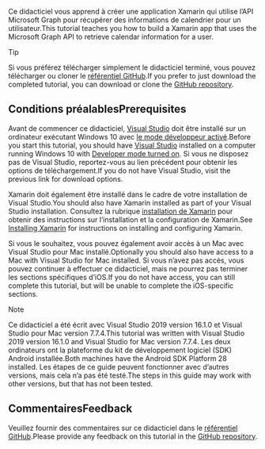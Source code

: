 <!-- markdownlint-disable MD002 MD041 -->

<span data-ttu-id="dd837-101">Ce didacticiel vous apprend à créer une application Xamarin qui utilise l’API Microsoft Graph pour récupérer des informations de calendrier pour un utilisateur.</span><span class="sxs-lookup"><span data-stu-id="dd837-101">This tutorial teaches you how to build a Xamarin app that uses the Microsoft Graph API to retrieve calendar information for a user.</span></span>

> [!TIP]
> <span data-ttu-id="dd837-102">Si vous préférez télécharger simplement le didacticiel terminé, vous pouvez télécharger ou cloner le [référentiel GitHub](https://github.com/microsoftgraph/msgraph-training-xamarin).</span><span class="sxs-lookup"><span data-stu-id="dd837-102">If you prefer to just download the completed tutorial, you can download or clone the [GitHub repository](https://github.com/microsoftgraph/msgraph-training-xamarin).</span></span>

## <a name="prerequisites"></a><span data-ttu-id="dd837-103">Conditions préalables</span><span class="sxs-lookup"><span data-stu-id="dd837-103">Prerequisites</span></span>

<span data-ttu-id="dd837-104">Avant de commencer ce didacticiel, [Visual Studio](https://visualstudio.microsoft.com/vs/) doit être installé sur un ordinateur exécutant Windows 10 avec [le mode développeur activé](https://docs.microsoft.com/windows/uwp/get-started/enable-your-device-for-development).</span><span class="sxs-lookup"><span data-stu-id="dd837-104">Before you start this tutorial, you should have [Visual Studio](https://visualstudio.microsoft.com/vs/) installed on a computer running Windows 10 with [Developer mode turned on](https://docs.microsoft.com/windows/uwp/get-started/enable-your-device-for-development).</span></span> <span data-ttu-id="dd837-105">Si vous ne disposez pas de Visual Studio, reportez-vous au lien précédent pour obtenir les options de téléchargement.</span><span class="sxs-lookup"><span data-stu-id="dd837-105">If you do not have Visual Studio, visit the previous link for download options.</span></span>

<span data-ttu-id="dd837-106">Xamarin doit également être installé dans le cadre de votre installation de Visual Studio.</span><span class="sxs-lookup"><span data-stu-id="dd837-106">You should also have Xamarin installed as part of your Visual Studio installation.</span></span> <span data-ttu-id="dd837-107">Consultez la rubrique [installation de Xamarin](/xamarin/cross-platform/get-started/installation) pour obtenir des instructions sur l’installation et la configuration de Xamarin.</span><span class="sxs-lookup"><span data-stu-id="dd837-107">See [Installing Xamarin](/xamarin/cross-platform/get-started/installation) for instructions on installing and configuring Xamarin.</span></span>

<span data-ttu-id="dd837-108">Si vous le souhaitez, vous pouvez également avoir accès à un Mac avec Visual Studio pour Mac installé.</span><span class="sxs-lookup"><span data-stu-id="dd837-108">Optionally you should also have access to a Mac with Visual Studio for Mac installed.</span></span> <span data-ttu-id="dd837-109">Si vous n’avez pas accès, vous pouvez continuer à effectuer ce didacticiel, mais ne pourrez pas terminer les sections spécifiques d’iOS.</span><span class="sxs-lookup"><span data-stu-id="dd837-109">If you do not have access, you can still complete this tutorial, but will be unable to complete the iOS-specific sections.</span></span>

> [!NOTE]
> <span data-ttu-id="dd837-110">Ce didacticiel a été écrit avec Visual Studio 2019 version 16.1.0 et Visual Studio pour Mac version 7.7.4.</span><span class="sxs-lookup"><span data-stu-id="dd837-110">This tutorial was written with Visual Studio 2019 version 16.1.0 and Visual Studio for Mac version 7.7.4.</span></span> <span data-ttu-id="dd837-111">Les deux ordinateurs ont la plateforme du kit de développement logiciel (SDK) Android installée.</span><span class="sxs-lookup"><span data-stu-id="dd837-111">Both machines have the Android SDK Platform 28 installed.</span></span> <span data-ttu-id="dd837-112">Les étapes de ce guide peuvent fonctionner avec d’autres versions, mais cela n’a pas été testé.</span><span class="sxs-lookup"><span data-stu-id="dd837-112">The steps in this guide may work with other versions, but that has not been tested.</span></span>

## <a name="feedback"></a><span data-ttu-id="dd837-113">Commentaires</span><span class="sxs-lookup"><span data-stu-id="dd837-113">Feedback</span></span>

<span data-ttu-id="dd837-114">Veuillez fournir des commentaires sur ce didacticiel dans le [référentiel GitHub](https://github.com/microsoftgraph/msgraph-training-xamarin).</span><span class="sxs-lookup"><span data-stu-id="dd837-114">Please provide any feedback on this tutorial in the [GitHub repository](https://github.com/microsoftgraph/msgraph-training-xamarin).</span></span>
